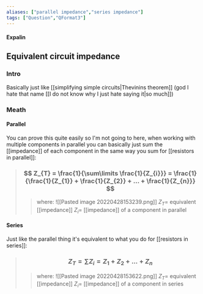 ```yaml
---
aliases: ["parallel impedance","series impedance"]
tags: ["Question","QFormat3"]
---
```


#### Expalin
## Equivalent circuit impedance
### Intro
Basically just like [[simplifying simple circuits|Thevinins theorem]] (god I hate that name [[I do not know why I just hate saying it|so much]])

### Meath
#### Parallel
You can prove this quite easily so I'm not going to here, when working with multiple components in parallel you can basically just sum the [[impedance]] of each component in the same way you sum for [[resistors in parallel]]:
> ### $$ Z_{T} = \frac{1}{\sum\limits \frac{1}{Z_{i}}} = \frac{1}{\frac{1}{Z_{1}} + \frac{1}{Z_{2}} + ... + \frac{1}{Z_{n}}} $$ 
>> where:
>> ![[Pasted image 20220428153239.png]]
>> $Z_{T}=$ equivalent [[impedance]]
>> $Z_{i}=$ [[impedance]] of a component in parallel

#### Series
Just like the parallel thing it's equivalent to what you do for [[resistors in series]]:
> ### $$ Z_{T} = \sum\limits Z_{i} = Z_{1} + Z_{2} + ... + Z_{n} $$ 
>> where:
>> ![[Pasted image 20220428153622.png]]
>> $Z_{T}=$ equivalent [[impedance]]
>> $Z_{i}=$ [[impedance]] of a component in series